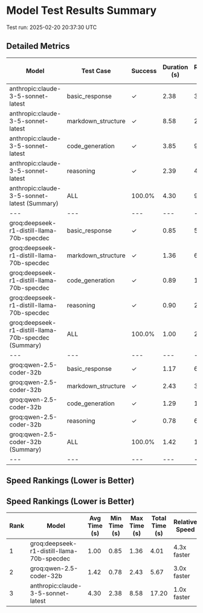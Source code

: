 # Model Test Results Summary

Test run: 2025-02-20 20:37:30 UTC

## Detailed Metrics

| Model | Test Case | Success | Duration (s) | Response Length | Has Headers | Has Lists | Has Code Blocks |
|---|---|---|---|---|---|---|---|
| anthropic:claude-3-5-sonnet-latest | basic_response | ✓ | 2.38 | 311 | ✓ | ✓ | ✓ |
| anthropic:claude-3-5-sonnet-latest | markdown_structure | ✓ | 8.58 | 2175 | ✓ | ✓ | ✓ |
| anthropic:claude-3-5-sonnet-latest | code_generation | ✓ | 3.85 | 973 | ✓ | ✓ | ✓ |
| anthropic:claude-3-5-sonnet-latest | reasoning | ✓ | 2.39 | 455 | ✓ | ✓ | ✗ |
| anthropic:claude-3-5-sonnet-latest (Summary) | ALL | 100.0% | 4.30 | 978 | - | - | - |
|---|---|---|---|---|---|---|---|
| groq:deepseek-r1-distill-llama-70b-specdec | basic_response | ✓ | 0.85 | 561 | ✗ | ✓ | ✗ |
| groq:deepseek-r1-distill-llama-70b-specdec | markdown_structure | ✓ | 1.36 | 6592 | ✓ | ✓ | ✓ |
| groq:deepseek-r1-distill-llama-70b-specdec | code_generation | ✓ | 0.89 | 1669 | ✓ | ✓ | ✓ |
| groq:deepseek-r1-distill-llama-70b-specdec | reasoning | ✓ | 0.90 | 2435 | ✓ | ✓ | ✗ |
| groq:deepseek-r1-distill-llama-70b-specdec (Summary) | ALL | 100.0% | 1.00 | 2814 | - | - | - |
|---|---|---|---|---|---|---|---|
| groq:qwen-2.5-coder-32b | basic_response | ✓ | 1.17 | 631 | ✓ | ✓ | ✓ |
| groq:qwen-2.5-coder-32b | markdown_structure | ✓ | 2.43 | 3390 | ✓ | ✓ | ✓ |
| groq:qwen-2.5-coder-32b | code_generation | ✓ | 1.29 | 1572 | ✓ | ✓ | ✓ |
| groq:qwen-2.5-coder-32b | reasoning | ✓ | 0.78 | 631 | ✓ | ✓ | ✗ |
| groq:qwen-2.5-coder-32b (Summary) | ALL | 100.0% | 1.42 | 1556 | - | - | - |
|---|---|---|---|---|---|---|---|

## Speed Rankings (Lower is Better)


## Speed Rankings (Lower is Better)
| Rank | Model | Avg Time (s) | Min Time (s) | Max Time (s) | Total Time (s) | Relative Speed |
|---|---|---|---|---|---|---|
| 1 | groq:deepseek-r1-distill-llama-70b-specdec | 1.00 | 0.85 | 1.36 | 4.01 | 4.3x faster |
| 2 | groq:qwen-2.5-coder-32b | 1.42 | 0.78 | 2.43 | 5.67 | 3.0x faster |
| 3 | anthropic:claude-3-5-sonnet-latest | 4.30 | 2.38 | 8.58 | 17.20 | 1.0x faster |